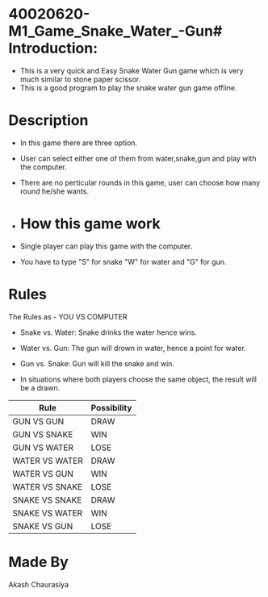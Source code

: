 # 40020620-M1_Game_Snake_Water_-Gun# Introduction:
- This is a very quick and Easy Snake Water Gun game which is very much similar to stone paper scissor.
- This is a good program to play the snake water gun game offline.

 # Description
- In this game there are three option.
- User can select either one of them from water,snake,gun and play with the computer.
- There are no perticular rounds in this game, user can choose how many round he/she wants.
- 
  # How this game work
 - Single player can play this game with the computer.

  - You have to type "S" for snake "W" for water and "G" for gun.
 # Rules
The Rules as - YOU VS COMPUTER

- Snake vs. Water: Snake drinks the water hence wins.

- Water vs. Gun: The gun will drown in water, hence a point for water.

- Gun vs. Snake: Gun will kill the snake and win.

- In situations where both players choose the same object, the result will be a drawn.

  

| Rule |  Possibility  |
| ------ | ------ |
| GUN VS GUN|DRAW |
| GUN VS SNAKE| WIN |
| GUN VS WATER | LOSE |
| WATER VS WATER	| DRAW |
| WATER VS GUN| WIN|
| WATER VS SNAKE| LOSE|
| SNAKE VS SNAKE|DRAW|
| SNAKE VS WATER| WIN|
| SNAKE VS GUN| LOSE|

# Made By
Akash Chaurasiya


